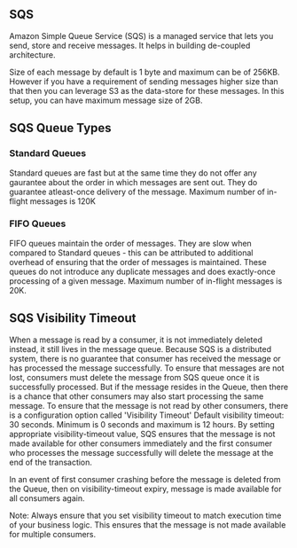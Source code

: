 ## SQS
Amazon Simple Queue Service (SQS) is a managed service that lets you send, store and receive messages. 
It helps in building de-coupled architecture.

Size of each message by default is 1 byte and maximum can be of 256KB. However if you have a requirement of sending
messages higher size than that then you can leverage S3 as the data-store for these messages. In this setup, you can 
have maximum message size of 2GB.

## SQS Queue Types
### Standard Queues
Standard queues are fast but at the same time they do not offer any gaurantee about the order in which messages are sent out.
They do guarantee atleast-once delivery of the message.
Maximum number of in-flight messages is 120K

### FIFO Queues
FIFO queues maintain the order of messages. They are slow when compared to Standard queues - this can be attributed to 
additional overhead of ensuring that the order of messages is maintained. 
These queues do not introduce any duplicate messages and does exactly-once processing of a given message.
Maximum number of in-flight messages is 20K.

## SQS Visibility Timeout
When a message is read by a consumer, it is not immediately deleted instead, it still lives in the message queue. Because SQS
is a distributed system, there is no guarantee that consumer has received the message or has processed the message successfully.
To ensure that messages are not lost, consumers must delete the message from SQS queue once it is successfully processed.
But if the message resides in the Queue, then there is a chance that other consumers may also start processing the same message.
To ensure that the message is not read by other consumers, there is a configuration option called 'Visibility Timeout'
Default visibility timeout: 30 seconds. Minimum is 0 seconds and maximum is 12 hours.
By setting appropriate visibility-timeout value, SQS ensures that the message is not made available for other consumers immediately and 
the first consumer who processes the message successfully will delete the message at the end of the transaction.

In an event of first consumer crashing before the message is deleted from the Queue, then on visibility-timeout expiry, message
is made available for all consumers again.

Note: Always ensure that you set visibility timeout to match execution time of your business logic. This ensures that the message
is not made available for multiple consumers.